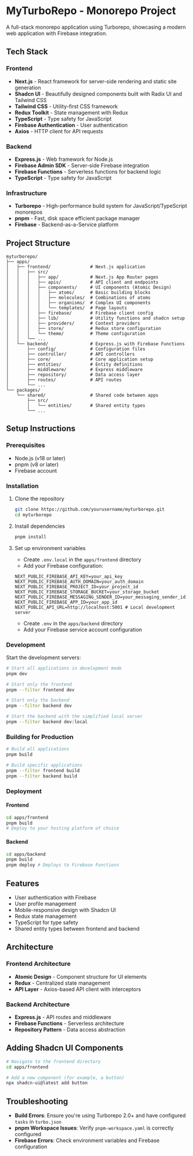 # MyTurboRepo - Monorepo Project

A full-stack monorepo application using Turborepo, showcasing a modern web application with Firebase integration.

## Tech Stack

### Frontend
- **Next.js** - React framework for server-side rendering and static site generation
- **Shadcn UI** - Beautifully designed components built with Radix UI and Tailwind CSS
- **Tailwind CSS** - Utility-first CSS framework
- **Redux Toolkit** - State management with Redux
- **TypeScript** - Type safety for JavaScript
- **Firebase Authentication** - User authentication
- **Axios** - HTTP client for API requests

### Backend
- **Express.js** - Web framework for Node.js
- **Firebase Admin SDK** - Server-side Firebase integration
- **Firebase Functions** - Serverless functions for backend logic
- **TypeScript** - Type safety for JavaScript

### Infrastructure
- **Turborepo** - High-performance build system for JavaScript/TypeScript monorepos
- **pnpm** - Fast, disk space efficient package manager
- **Firebase** - Backend-as-a-Service platform

## Project Structure

```
myturborepo/
├── apps/
│   ├── frontend/               # Next.js application
│   │   ├── src/
│   │   │   ├── app/            # Next.js App Router pages
│   │   │   ├── apis/           # API client and endpoints
│   │   │   ├── components/     # UI components (Atomic Design)
│   │   │   │   ├── atoms/      # Basic building blocks
│   │   │   │   ├── molecules/  # Combinations of atoms
│   │   │   │   ├── organisms/  # Complex UI components
│   │   │   │   └── templates/  # Page layouts
│   │   │   ├── firebase/       # Firebase client config
│   │   │   ├── lib/            # Utility functions and shadcn setup
│   │   │   ├── providers/      # Context providers
│   │   │   ├── store/          # Redux store configuration
│   │   │   └── theme/          # Theme configuration
│   │   └── ...
│   └── backend/                # Express.js with Firebase Functions
│       ├── config/             # Configuration files
│       ├── controller/         # API controllers
│       ├── core/               # Core application setup
│       ├── entities/           # Entity definitions
│       ├── middleware/         # Express middleware
│       ├── repository/         # Data access layer
│       ├── routes/             # API routes
│       └── ...
└── packages/
    └── shared/                 # Shared code between apps
        ├── src/
        │   └── entities/       # Shared entity types
        └── ...
```

## Setup Instructions

### Prerequisites
- Node.js (v18 or later)
- pnpm (v8 or later)
- Firebase account

### Installation

1. Clone the repository
   ```bash
   git clone https://github.com/yourusername/myturborepo.git
   cd myturborepo
   ```

2. Install dependencies
   ```bash
   pnpm install
   ```

3. Set up environment variables
   - Create `.env.local` in the `apps/frontend` directory
   - Add your Firebase configuration:
   ```
   NEXT_PUBLIC_FIREBASE_API_KEY=your_api_key
   NEXT_PUBLIC_FIREBASE_AUTH_DOMAIN=your_auth_domain
   NEXT_PUBLIC_FIREBASE_PROJECT_ID=your_project_id
   NEXT_PUBLIC_FIREBASE_STORAGE_BUCKET=your_storage_bucket
   NEXT_PUBLIC_FIREBASE_MESSAGING_SENDER_ID=your_messaging_sender_id
   NEXT_PUBLIC_FIREBASE_APP_ID=your_app_id
   NEXT_PUBLIC_API_URL=http://localhost:5001 # Local development server
   ```

   - Create `.env` in the `apps/backend` directory
   - Add your Firebase service account configuration

### Development

Start the development servers:

```bash
# Start all applications in development mode
pnpm dev

# Start only the frontend
pnpm --filter frontend dev

# Start only the backend
pnpm --filter backend dev

# Start the backend with the simplified local server
pnpm --filter backend dev:local
```

### Building for Production

```bash
# Build all applications
pnpm build

# Build specific applications
pnpm --filter frontend build
pnpm --filter backend build
```

### Deployment

#### Frontend
```bash
cd apps/frontend
pnpm build
# Deploy to your hosting platform of choice
```

#### Backend
```bash
cd apps/backend
pnpm build
pnpm deploy # Deploys to Firebase Functions
```

## Features

- User authentication with Firebase
- User profile management
- Mobile-responsive design with Shadcn UI
- Redux state management
- TypeScript for type safety
- Shared entity types between frontend and backend

## Architecture

### Frontend Architecture
- **Atomic Design** - Component structure for UI elements
- **Redux** - Centralized state management
- **API Layer** - Axios-based API client with interceptors

### Backend Architecture
- **Express.js** - API routes and middleware
- **Firebase Functions** - Serverless architecture
- **Repository Pattern** - Data access abstraction

## Adding Shadcn UI Components

```bash
# Navigate to the frontend directory
cd apps/frontend

# Add a new component (for example, a button)
npx shadcn-ui@latest add button
```

## Troubleshooting

- **Build Errors**: Ensure you're using Turborepo 2.0+ and have configured `tasks` in `turbo.json`
- **pnpm Workspace Issues**: Verify `pnpm-workspace.yaml` is correctly configured
- **Firebase Errors**: Check environment variables and Firebase configuration